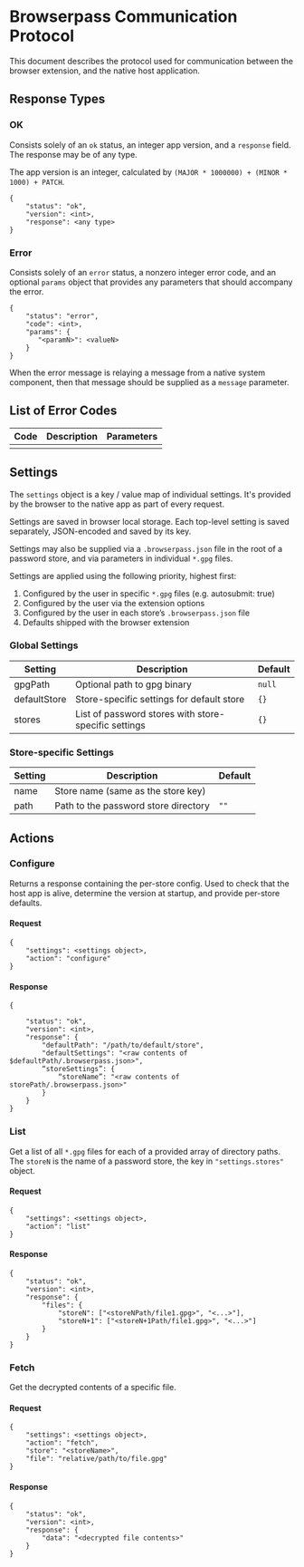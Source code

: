 # Browserpass Communication Protocol

This document describes the protocol used for communication between the browser extension,
and the native host application.

## Response Types

### OK

Consists solely of an `ok` status, an integer app version, and a `response` field. The response
may be of any type.

The app version is an integer, calculated by `(MAJOR * 1000000) + (MINOR * 1000) + PATCH`.

```
{
    "status": "ok",
    "version": <int>,
    "response": <any type>
}
```

### Error

Consists solely of an `error` status, a nonzero integer error code, and an optional `params`
object that provides any parameters that should accompany the error.

```
{
    "status": "error",
    "code": <int>,
    "params": {
       "<paramN>": <valueN>
    }
}
```

When the error message is relaying a message from a native system component, then that message
should be supplied as a `message` parameter.

## List of Error Codes

| Code | Description | Parameters |
| ---- | ----------- | ---------- |
|      |             |            |

## Settings

The `settings` object is a key / value map of individual settings. It's provided by the
browser to the native app as part of every request.

Settings are saved in browser local storage. Each top-level setting is saved separately,
JSON-encoded and saved by its key.

Settings may also be supplied via a `.browserpass.json` file in the root of a password store,
and via parameters in individual `*.gpg` files.

Settings are applied using the following priority, highest first:

1.  Configured by the user in specific `*.gpg` files (e.g. autosubmit: true)
2.  Configured by the user via the extension options
3.  Configured by the user in each store’s `.browserpass.json` file
4.  Defaults shipped with the browser extension

### Global Settings

| Setting      | Description                                          | Default |
| ------------ | ---------------------------------------------------- | ------- |
| gpgPath      | Optional path to gpg binary                          | `null`  |
| defaultStore | Store-specific settings for default store            | `{}`    |
| stores       | List of password stores with store-specific settings | `{}`    |

### Store-specific Settings

| Setting | Description                          | Default |
| ------- | ------------------------------------ | ------- |
| name    | Store name (same as the store key)   | <key>   |
| path    | Path to the password store directory | `""`    |

## Actions

### Configure

Returns a response containing the per-store config. Used to check that the host app
is alive, determine the version at startup, and provide per-store defaults.

#### Request

```
{
    "settings": <settings object>,
    "action": "configure"
}
```

#### Response

```
{

    "status": "ok",
    "version": <int>,
    "response": {
        "defaultPath": "/path/to/default/store",
        "defaultSettings": "<raw contents of $defaultPath/.browserpass.json>",
        “storeSettings”: {
            “storeName”: "<raw contents of storePath/.browserpass.json>"
        }
    }
}
```

### List

Get a list of all `*.gpg` files for each of a provided array of directory paths. The `storeN`
is the name of a password store, the key in `"settings.stores"` object.

#### Request

```
{
    "settings": <settings object>,
    "action": "list"
}
```

#### Response

```
{
    "status": "ok",
    "version": <int>,
    "response": {
        "files": {
            "storeN": ["<storeNPath/file1.gpg>", "<...>"],
            "storeN+1": ["<storeN+1Path/file1.gpg>", "<...>"]
        }
    }
}
```

### Fetch

Get the decrypted contents of a specific file.

#### Request

```
{
    "settings": <settings object>,
    "action": "fetch",
    "store": "<storeName>",
    "file": "relative/path/to/file.gpg"
}
```

#### Response

```
{
    "status": "ok",
    "version": <int>,
    "response": {
        "data": "<decrypted file contents>"
    }
}
```
